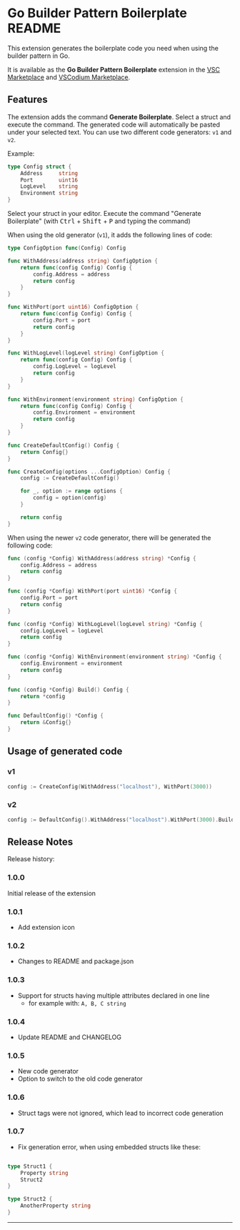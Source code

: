 # Go Builder Pattern Boilerplate README

This extension generates the boilerplate code you need when using the builder pattern in Go.

It is available as the **Go Builder Pattern Boilerplate** extension in the [VSC Marketplace](https://marketplace.visualstudio.com/items?itemName=SammyColon.go-builder-pattern-boilerplate) and [VSCodium Marketplace](https://open-vsx.org/extension/SammyColon/go-builder-pattern-boilerplate).

## Features

The extension adds the command **Generate Boilerplate**. Select a struct and execute the command. The generated code will automatically be pasted under your selected text.
You can use two different code generators: `v1` and `v2`.

Example:

```go
type Config struct {
	Address     string
	Port        uint16
	LogLevel    string
	Environment string
}
```

Select your struct in your editor. Execute the command "Generate Boilerplate" (with <kbd>Ctrl</kbd> + <kbd>Shift</kbd> + <kbd>P</kbd> and typing the command)

When using the old generator (`v1`), it adds the following lines of code:

```go
type ConfigOption func(Config) Config

func WithAddress(address string) ConfigOption {
	return func(config Config) Config {
		config.Address = address
		return config
	}
}

func WithPort(port uint16) ConfigOption {
	return func(config Config) Config {
		config.Port = port
		return config
	}
}

func WithLogLevel(logLevel string) ConfigOption {
	return func(config Config) Config {
		config.LogLevel = logLevel
		return config
	}
}

func WithEnvironment(environment string) ConfigOption {
	return func(config Config) Config {
		config.Environment = environment
		return config
	}
}

func CreateDefaultConfig() Config {
	return Config{}
}

func CreateConfig(options ...ConfigOption) Config {
	config := CreateDefaultConfig()

	for _, option := range options {
		config = option(config)
	}

	return config
}
```

When using the newer `v2` code generator, there will be generated the following code:

```go
func (config *Config) WithAddress(address string) *Config {
	config.Address = address
	return config
}

func (config *Config) WithPort(port uint16) *Config {
	config.Port = port
	return config
}

func (config *Config) WithLogLevel(logLevel string) *Config {
	config.LogLevel = logLevel
	return config
}

func (config *Config) WithEnvironment(environment string) *Config {
	config.Environment = environment
	return config
}

func (config *Config) Build() Config {
	return *config
}

func DefaultConfig() *Config {
	return &Config{}
}
```

## Usage of generated code

### v1

```go
config := CreateConfig(WithAddress("localhost"), WithPort(3000))
```

### v2

```go
config := DefaultConfig().WithAddress("localhost").WithPort(3000).Build()
```

## Release Notes

Release history:

### 1.0.0

Initial release of the extension

### 1.0.1

- Add extension icon

### 1.0.2

- Changes to README and package.json
  
### 1.0.3

- Support for structs having multiple attributes declared in one line
  - for example with: `A, B, C string`

### 1.0.4

- Update README and CHANGELOG

### 1.0.5

- New code generator
- Option to switch to the old code generator

### 1.0.6

- Struct tags were not ignored, which lead to incorrect code generation

### 1.0.7

- Fix generation error, when using embedded structs like these:

```go

type Struct1 {
	Property string
	Struct2
}

type Struct2 {
	AnotherProperty string
}

```

---